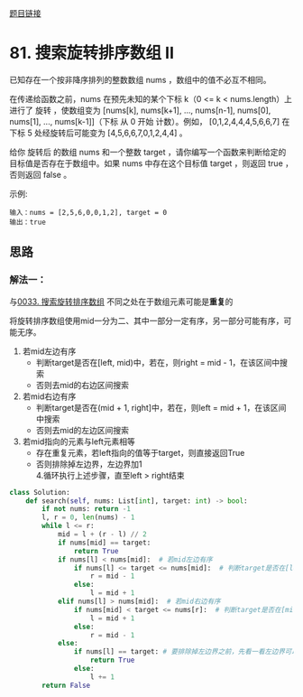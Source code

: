 [题目链接](https://leetcode-cn.com/problems/search-in-rotated-sorted-array-ii/)
# 81. 搜索旋转排序数组 II

已知存在一个按非降序排列的整数数组 nums ，数组中的值不必互不相同。

在传递给函数之前，nums 在预先未知的某个下标 k（0 <= k < nums.length）上进行了 旋转 ，使数组变为 [nums[k], nums[k+1], ..., nums[n-1], nums[0], nums[1], ..., nums[k-1]]（下标 从 0 开始 计数）。例如， [0,1,2,4,4,4,5,6,6,7] 在下标 5 处经旋转后可能变为 [4,5,6,6,7,0,1,2,4,4] 。

给你 旋转后 的数组 nums 和一个整数 target ，请你编写一个函数来判断给定的目标值是否存在于数组中。如果 nums 中存在这个目标值 target ，则返回 true ，否则返回 false 。




示例:
```
输入：nums = [2,5,6,0,0,1,2], target = 0
输出：true
```

## 思路

### 解法一：
与[0033. 搜索旋转排序数组](https://leetcode-cn.com/problems/search-in-rotated-sorted-array/)  不同之处在于数组元素可能是**重复**的

将旋转排序数组使用mid一分为二、其中一部分一定有序，另一部分可能有序，可能无序。
1. 若mid左边有序
    * 判断target是否在[left, mid)中，若在，则right = mid - 1，在该区间中搜索
    * 否则去mid的右边区间搜索
2. 若mid右边有序
    * 判断target是否在(mid + 1, right]中，若在，则left = mid + 1，在该区间中搜索
    * 否则去mid的左边区间搜索
3. 若mid指向的元素与left元素相等
    * 存在重复元素，若left指向的值等于target，则直接返回True
    * 否则排除掉左边界，左边界加1  
4.循环执行上述步骤，直至left > right结束
```python
class Solution:
    def search(self, nums: List[int], target: int) -> bool:
        if not nums: return -1
        l, r = 0, len(nums) - 1
        while l <= r:
            mid = l + (r - l) // 2
            if nums[mid] == target:
                return True
            if nums[l] < nums[mid]:  # 若mid左边有序
                if nums[l] <= target <= nums[mid]:  # 判断target是否在[left, mid]中
                    r = mid - 1
                else:
                    l = mid + 1
            elif nums[l] > nums[mid]:  # 若mid右边有序
                if nums[mid] < target <= nums[r]:  # 判断target是否在[mid + 1, right]中
                    l = mid + 1
                else:
                    r = mid - 1
            else:
                if nums[l] == target: # 要排除掉左边界之前，先看一看左边界可以不可以排除
                    return True
                else:
                    l += 1
        return False
```

